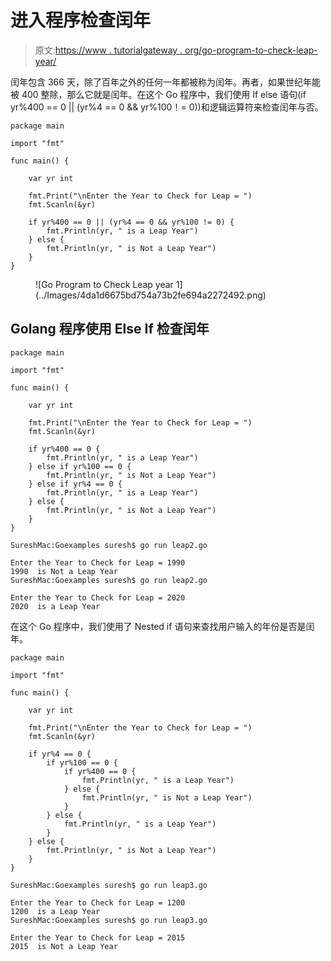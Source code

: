 # 进入程序检查闰年

> 原文:[https://www . tutorialgateway . org/go-program-to-check-leap-year/](https://www.tutorialgateway.org/go-program-to-check-leap-year/)

闰年包含 366 天，除了百年之外的任何一年都被称为闰年。再者，如果世纪年能被 400 整除，那么它就是闰年。在这个 Go 程序中，我们使用 If else 语句(if yr%400 == 0 || (yr%4 == 0 && yr%100！= 0))和逻辑运算符来检查闰年与否。

```
package main

import "fmt"

func main() {

    var yr int

    fmt.Print("\nEnter the Year to Check for Leap = ")
    fmt.Scanln(&yr)

    if yr%400 == 0 || (yr%4 == 0 && yr%100 != 0) {
        fmt.Println(yr, " is a Leap Year")
    } else {
        fmt.Println(yr, " is Not a Leap Year")
    }
}
```

<figure class="wp-block-image size-large">![Go Program to Check Leap year 1](../Images/4da1d6675bd754a73b2fe694a2272492.png)</figure>

## Golang 程序使用 Else If 检查闰年

```
package main

import "fmt"

func main() {

    var yr int

    fmt.Print("\nEnter the Year to Check for Leap = ")
    fmt.Scanln(&yr)

    if yr%400 == 0 {
        fmt.Println(yr, " is a Leap Year")
    } else if yr%100 == 0 {
        fmt.Println(yr, " is Not a Leap Year")
    } else if yr%4 == 0 {
        fmt.Println(yr, " is a Leap Year")
    } else {
        fmt.Println(yr, " is Not a Leap Year")
    }
}
```

```
SureshMac:Goexamples suresh$ go run leap2.go

Enter the Year to Check for Leap = 1990
1990  is Not a Leap Year
SureshMac:Goexamples suresh$ go run leap2.go

Enter the Year to Check for Leap = 2020
2020  is a Leap Year
```

在这个 Go 程序中，我们使用了 Nested if 语句来查找用户输入的年份是否是闰年。

```
package main

import "fmt"

func main() {

    var yr int

    fmt.Print("\nEnter the Year to Check for Leap = ")
    fmt.Scanln(&yr)

    if yr%4 == 0 {
        if yr%100 == 0 {
            if yr%400 == 0 {
                fmt.Println(yr, " is a Leap Year")
            } else {
                fmt.Println(yr, " is Not a Leap Year")
            }
        } else {
            fmt.Println(yr, " is a Leap Year")
        }
    } else {
        fmt.Println(yr, " is Not a Leap Year")
    }
}
```

```
SureshMac:Goexamples suresh$ go run leap3.go

Enter the Year to Check for Leap = 1200
1200  is a Leap Year
SureshMac:Goexamples suresh$ go run leap3.go

Enter the Year to Check for Leap = 2015
2015  is Not a Leap Year
```